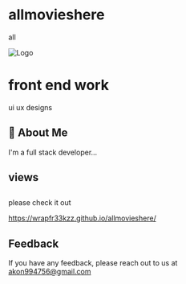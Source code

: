 # allmovieshere
all


![Logo](https://avatars.githubusercontent.com/u/92801274?s=400&u=95ad3454ef2108572734fc243d9d58c0da060982&v=4)


# front end work

ui ux designs 


## 🚀 About Me
I'm a full stack developer...


## views 

## 

please check it out

https://wrapfr33kzz.github.io/allmovieshere/


## Feedback

If you have any feedback, please reach out to us at akon994756@gmail.com

